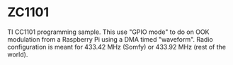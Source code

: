 # ZC1101
TI CC1101 programming sample.
This use "GPIO mode" to do on OOK modulation from a Raspberry Pi using a DMA timed "waveform".
Radio configuration is meant for 433.42 MHz (Somfy) or 433.92 MHz (rest of the world).


